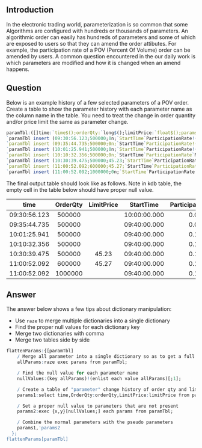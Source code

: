 ## Introduction

In the electronic trading world, parameterization is so common that some Algorithms are configured
with hundreds or thousands of parameters. An algorithmic order can easily has hundreds of parameters
and some of which are exposed to users so that they can amend the order attibutes. For example, the
participation rate of a POV (Percent Of Volume) order can be amended by users. A common question
encountered in the our daily work is which parameters are modified and how it is changed when an
amend happens.

## Question

Below is an example history of a few selected parameters of a POV order. Create a table to
show the parameter history with each parameter name as the column name in the table. You need to
treat the change in order quantity and/or price limit the same as parameter change.

```q
paramTbl:([]time:`time$();orderQty:`long$();limitPrice:`float$();params:());
`paramTbl insert (09:30:56.123;500000;0n;`StartTime`ParticipationRate!(10:00:00.000;0.08));
`paramTbl insert (09:35:44.735;500000;0n;`StartTime`ParticipationRate!(09:40:00.000;0.08));
`paramTbl insert (10:01:25.941;500000;0n;`StartTime`ParticipationRate!(09:40:00.000;0.12));
`paramTbl insert (10:10:32.356;500000;0n;`StartTime`ParticipationRate`MinParcipationRate`MaxParcipationRate!(09:40:00.000;0.12;0.10;0.14));
`paramTbl insert (10:30:39.475;500000;45.23;`StartTime`ParticipationRate`MinParcipationRate`MaxParcipationRate!(09:40:00.000;0.12;0.10;0.14));
`paramTbl insert (11:00:52.092;600000;45.27;`StartTime`ParticipationRate`MinParcipationRate`MaxParcipationRate!(09:40:00.000;0.12;0.10;0.14));
`paramTbl insert (11:00:52.092;1000000;0n;`StartTime`ParticipationRate!(09:40:00.000;0.15));
```

The final output table should look like as follows. Note in kdb table, the empty cell in the table below should have
proper null value.

|     time     | OrderQty | LimitPrice |  StartTime   | ParticipationRate | MinParcipationRate | MaxParcipationRate |
|:------------:|:--------:|:----------:|:------------:|:-----------------:|:------------------:|:------------------:|
| 09:30:56.123 |  500000  |            | 10:00:00.000 |       0.08        |                    |                    |
| 09:35:44.735 |  500000  |            | 09:40:00.000 |       0.08        |                    |                    |
| 10:01:25.941 |  500000  |            | 09:40:00.000 |       0.12        |                    |                    |
| 10:10:32.356 |  500000  |            | 09:40:00.000 |       0.12        |        0.1         |        0.14        |
| 10:30:39.475 |  500000  |   45.23    | 09:40:00.000 |       0.12        |        0.1         |        0.14        |
| 11:00:52.092 |  600000  |   45.27    | 09:40:00.000 |       0.12        |        0.1         |        0.14        |
| 11:00:52.092 | 1000000  |            | 09:40:00.000 |       0.15        |                    |                    |

## Answer

The answer below shows a few tips about dictionary manipulation:

- Use ``raze`` to merge multiple dictionaries into a single dictionary
- Find the proper null values for each dictionary key
- Merge two dictionaries with comma
- Merge two tables side by side

```q
flattenParams:{[paramTbl]
    / Merge all parameter into a single dictionary so as to get a full list of parameter names
    allParams:raze exec params from paramTbl;

    / Find the null value for each parameter name
    nullValues:(key allParams)!(enlist each value allParams)[;1];

    / Create a table of "parameter" change history of order qty and limit price
    params1:select time,OrderQty:orderQty,LimitPrice:limitPrice from paramTbl;

    / Set a proper null value to parameters that are not present
    params2:exec {x,y}[nullValues;] each params from paramTbl;

    / Combine the normal parameters with the pseudo parameters
    params1,'params2
  };
flattenParams[paramTbl]
```
